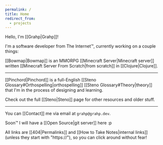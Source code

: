 ```yaml
---
permalink: /
title: Home
redirect_from:
  - projects
---
```

Hello, I'm [[Grahp|Grahp]]!

I'm a software developer from The Internet™, currently working on a couple things:

[[Bowmap|Bowmap]] is an MMORPG [[Minecraft Server|Minecraft server]] written [[Minecraft Server From Scratch|from scratch]] in [[Clojure|Clojure]].

---

[[Pinchord|Pinchord]] is a full-English [[Steno Glossary#Orthospelling|orthospelling]] [[Steno Glossary#Theory|theory]] that I'm in the process of designing and learning.

Check out the full [[Steno|Steno]] page for other resources and older stuff.

---

You can [[Contact]] me via email at `grahp@grahp.dev`.

Soon™ I will have a [[Open Source|git server]] here :p

All links are [[404|Permalinks]] and [[How to Take Notes|internal links]] (unless they start with "https://"), so you can click around without fear!
